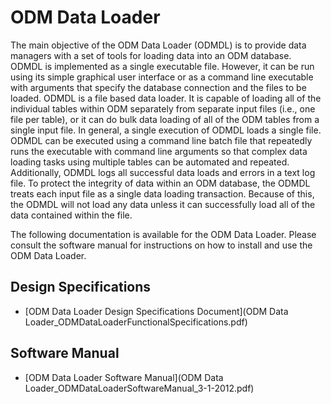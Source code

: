 # ODM Data Loader

The main objective of the ODM Data Loader (ODMDL) is to provide data managers with a set of tools for loading data into an ODM database. ODMDL is implemented as a single executable file. However, it can be run using its simple graphical user interface or as a command line executable with arguments that specify the database connection and the files to be loaded. ODMDL is a file based data loader. It is capable of loading all of the individual tables within ODM separately from separate input files (i.e., one file per table), or it can do bulk data loading of all of the ODM tables from a single input file. In general, a single execution of ODMDL loads a single file. ODMDL can be executed using a command line batch file that repeatedly runs the executable with command line arguments so that complex data loading tasks using multiple tables can be automated and repeated. Additionally, ODMDL logs all successful data loads and errors in a text log file. To protect the integrity of data within an ODM database, the ODMDL treats each input file as a single data loading transaction. Because of this, the ODMDL will not load any data unless it can successfully load all of the data contained within the file.

The following documentation is available for the ODM Data Loader. Please consult the software manual for instructions on how to install and use the ODM Data Loader.

## Design Specifications
* [ODM Data Loader Design Specifications Document](ODM Data Loader_ODMDataLoaderFunctionalSpecifications.pdf)

## Software Manual
* [ODM Data Loader Software Manual](ODM Data Loader_ODMDataLoaderSoftwareManual_3-1-2012.pdf)